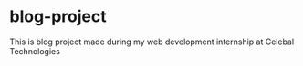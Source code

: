# blog-project
This is blog project made during my web development internship at Celebal Technologies 
